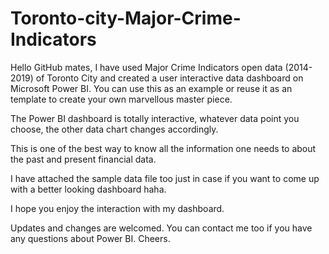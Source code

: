 # Toronto-city-Major-Crime-Indicators
Hello GitHub mates, I have used Major Crime Indicators open data (2014-2019) of Toronto City and created a user interactive data dashboard on Microsoft Power BI. You can use this as an example or reuse it as an template to create your own marvellous master piece.

The Power BI dashboard is totally interactive, whatever data point you choose, the other data chart changes accordingly.

This is one of the best way to know all the information one needs to about the past and present financial data.

I have attached the sample data file too just in case if you want to come up with a better looking dashboard haha.

I hope you enjoy the interaction with my dashboard.

Updates and changes are welcomed. You can contact me too if you have any questions about Power BI. Cheers.
